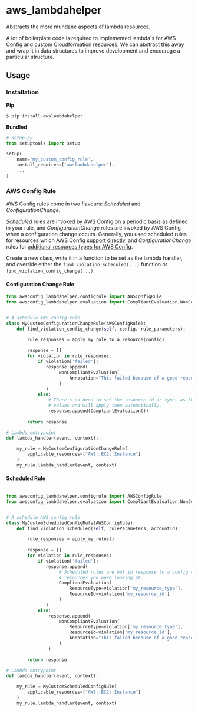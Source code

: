 # aws_lambdahelper
Abstracts the more mundane aspects of lambda resources.

A lot of boilerplate code is required to implemented lambda's for AWS Config and custom Cloudformation resources. We can
abstract this away and wrap it in data structures to improve development and encourage a particular structure.

## Usage

### Installation

__Pip__

```shell
$ pip install awslambdahelper
```

__Bundled__

```python
# setup.py
from setuptools import setup

setup(
    name='my_custom_config_rule',
    install_requires=['awslambdahelper'],
    ...
)
```

### AWS Config Rule

AWS Config rules come in two flavours: _Scheduled_ and _ConfigurationChange_.

_Scheduled_ rules are invoked by AWS Config on a periodic basis as defined in your rule, and _ConfigurationChange_
rules are invoked by AWS Config when a configuration change occurs. Generally, you used scheduled rules for resources
which AWS Config [support directly](http://docs.aws.amazon.com/config/latest/developerguide/resource-config-reference.html),
and _ConfigurationChange_ rules for 
[additional resources types for AWS Config](http://docs.aws.amazon.com/config/latest/developerguide/evaluate-config_develop-rules_nodejs.html#creating-custom-rules-for-additional-resource-types).


Create a new class, write it in a function to be set as the lambda handler, and override either the 
`find_violation_scheduled(...)` function or `find_violation_config_change(...)`.

#### Configuration Change Rule

```python
from awsconfig_lambdahelper.configrule import AWSConfigRule
from awsconfig_lambdahelper.evaluation import CompliantEvaluation,NonCompliantEvaluation


# A schedule AWS config rule
class MyCustomConfigurationChangeRule(AWSConfigRule):
    def find_violation_config_change(self, config, rule_parameters):

        rule_responses = apply_my_rule_to_a_resource(config)
        
        response = []
        for violation in rule_responses:
            if violation['failed']:
               response.append(
                    NonCompliantEvaluation(
                        Annotation="This failed because of a good reason."
                    )
               ) 
            else:
                # There's no need to set the resource id or type, as the library is aware of those
                # values and will apply them automatically.
                response.append(CompliantEvaluation())
        
        return response

# Lambda entrypoint
def lambda_handler(event, context):

    my_rule = MyCustomConfigurationChangeRule(
        applicable_resources=["AWS::EC2::Instance"]
    )
    my_rule.lambda_handler(event, context)


```


#### Scheduled Rule

```python

from awsconfig_lambdahelper.configrule import AWSConfigRule
from awsconfig_lambdahelper.evaluation import CompliantEvaluation,NonCompliantEvaluation


# A schedule AWS config rule
class MyCustomScheduledConfigRule(AWSConfigRule):
    def find_violation_scheduled(self, ruleParameters, accountId):

        rule_responses = apply_my_rules()
        
        response = []
        for violation in rule_responses:
            if violation['failed']:
               response.append(
                    # Scheduled rules are not in response to a config change, so you need to tell AWS Config what
                    # resources you were looking at.
                    CompliantEvaluation(
                        ResourceType=violation['my_resource_type'],
                        ResourceId=violation['my_resource_id']
                    )
               ) 
            else:
                response.append(
                    NonCompliantEvaluation(
                        ResourceType=violation['my_resource_type'],
                        ResourceId=violation['my_resource_id'],
                        Annotation="This failed because of a good reason."
                    )
                )
        
        return response

# Lambda entrypoint
def lambda_handler(event, context):

    my_rule = MyCustomScheduledConfigRule(
        applicable_resources=["AWS::EC2::Instance"]
    )
    my_rule.lambda_handler(event, context)

```
